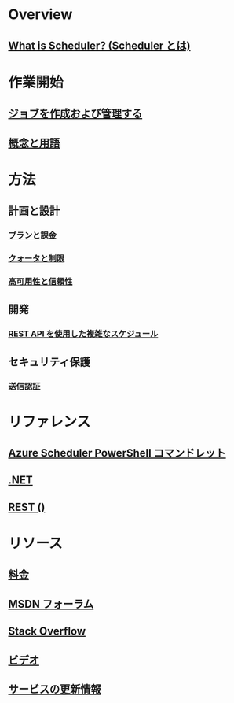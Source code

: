 

# Overview
## [What is Scheduler? (Scheduler とは)](scheduler-intro.md)

# 作業開始
## [ジョブを作成および管理する](scheduler-get-started-portal.md)
## [概念と用語](scheduler-concepts-terms.md)

# 方法
## 計画と設計
### [プランと課金](scheduler-plans-billing.md)
### [クォータと制限](scheduler-limits-defaults-errors.md)
### [高可用性と信頼性](scheduler-high-availability-reliability.md)

## 開発
### [REST API を使用した複雑なスケジュール](scheduler-advanced-complexity.md)


## セキュリティ保護
### [送信認証](scheduler-outbound-authentication.md)

# リファレンス
## [Azure Scheduler PowerShell コマンドレット](https://msdn.microsoft.com/en-us/library/mt490138(v=azure.200).aspx)
## [.NET](/dotnet/api)
## [REST ()](/rest/api/scheduler/)

# リソース
## [料金](https://azure.microsoft.com/pricing/details/scheduler/)
## [MSDN フォーラム](https://social.msdn.microsoft.com/Forums/home?forum=azurescheduler)
## [Stack Overflow](http://stackoverflow.com/questions/tagged/azure-scheduler)
## [ビデオ](https://azure.microsoft.com/documentation/videos/index/?services=scheduler)
## [サービスの更新情報](https://azure.microsoft.com/updates/?product=scheduler)





<!--HONumber=Nov16_HO4-->


